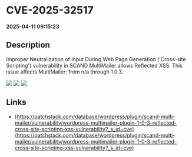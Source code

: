 # CVE-2025-32517

**2025-04-11 09:15:23**

## Description
Improper Neutralization of Input During Web Page Generation ('Cross-site Scripting') vulnerability in SCAND MultiMailer allows Reflected XSS. This issue affects MultiMailer: from n/a through 1.0.3.

![](https://img.shields.io/static/v1?label=Score&message=7.1&color=red)
![](https://img.shields.io/static/v1?label=Severity&message=HIGH&color=red)
![](https://img.shields.io/static/v1?label=CWE&message=XSS&color=green)

## Links
- [https://patchstack.com/database/wordpress/plugin/scand-multi-mailer/vulnerability/wordpress-multimailer-plugin-1-0-3-reflected-cross-site-scripting-xss-vulnerability?_s_id=cve](https://patchstack.com/database/wordpress/plugin/scand-multi-mailer/vulnerability/wordpress-multimailer-plugin-1-0-3-reflected-cross-site-scripting-xss-vulnerability?_s_id=cve)
